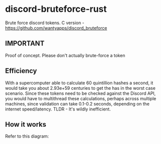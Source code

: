 # discord-bruteforce-rust
Brute force discord tokens.
C version - https://github.com/wantyapps/discord_bruteforce
## IMPORTANT
Proof of concept. Please don't actually brute-force a token
## Efficiency
With a supercomputer able to calculate 60 quintillion hashes a second, it would take you about 2.93e+59 centuries to get the has in the worst case scenario. Since these tokens need to be checked against the Discord API, you would have to multithread these calculations, perhaps across multiple machines, since validation can take 0.1-0.2 seconds, depending on the internet speed/latency.
TLDR - It's wildly inefficient.
## How it works
Refer to this diagram:
